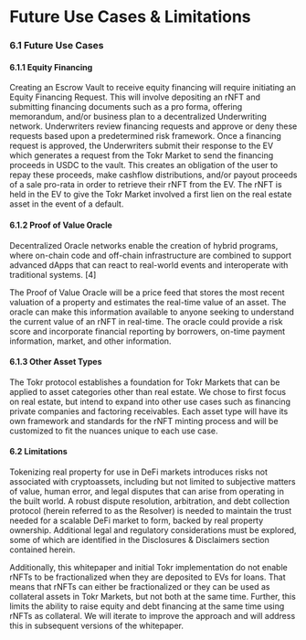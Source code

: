 # Future Use Cases & Limitations

### 6.1 Future Use Cases&#x20;

#### 6.1.1 Equity Financing&#x20;

Creating an Escrow Vault to receive equity financing will require initiating an Equity Financing Request. This will involve depositing an rNFT and submitting financing documents such as a pro forma, offering memorandum, and/or business plan to a decentralized Underwriting network. Underwriters review financing requests and approve or deny these requests based upon a predetermined risk framework. Once a financing request is approved, the Underwriters submit their response to the EV which generates a request from the Tokr Market to send the financing proceeds in USDC to the vault. This creates an obligation of the user to repay these proceeds, make cashflow distributions, and/or payout proceeds of a sale pro-rata in order to retrieve their rNFT from the EV. The rNFT is held in the EV to give the Tokr Market involved a first lien on the real estate asset in the event of a default.&#x20;

#### 6.1.2 Proof of Value Oracle&#x20;

Decentralized Oracle networks enable the creation of hybrid programs, where on-chain code and off-chain infrastructure are combined to support advanced dApps that can react to real-world events and interoperate with traditional systems. \[4]&#x20;

The Proof of Value Oracle will be a price feed that stores the most recent valuation of a property and estimates the real-time value of an asset. The oracle can make this information available to anyone seeking to understand the current value of an rNFT in real-time. The oracle could provide a risk score and incorporate financial reporting by borrowers, on-time payment information, market, and other information.&#x20;

#### 6.1.3 Other Asset Types&#x20;

The Tokr protocol establishes a foundation for Tokr Markets that can be applied to asset categories other than real estate. We chose to first focus on real estate, but intend to expand into other use cases such as financing private companies and factoring receivables. Each asset type will have its own framework and standards for the rNFT minting process and will be customized to fit the nuances unique to each use case.&#x20;

#### 6.2 Limitations&#x20;

Tokenizing real property for use in DeFi markets introduces risks not associated with cryptoassets, including but not limited to subjective matters of value, human error, and legal disputes that can arise from operating in the built world. A robust dispute resolution, arbitration, and debt collection protocol (herein referred to as the Resolver) is needed to maintain the trust needed for a scalable DeFi market to form, backed by real property ownership. Additional legal and regulatory considerations must be explored, some of which are identified in the Disclosures & Disclaimers section contained herein.&#x20;

Additionally, this whitepaper and initial Tokr implementation do not enable rNFTs to be fractionalized when they are deposited to EVs for loans. That means that rNFTs can either be fractionalized or they can be used as collateral assets in Tokr Markets, but not both at the same time. Further, this limits the ability to raise equity and debt financing at the same time using rNFTs as collateral. We will iterate to improve the approach and will address this in subsequent versions of the whitepaper.
